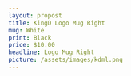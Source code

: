 ```yaml
---
layout: propost
title: KingD Logo Mug Right
mug: White
print: Black
price: $10.00
headline: Logo Mug Right 
picture: /assets/images/kdml.png
---
```

